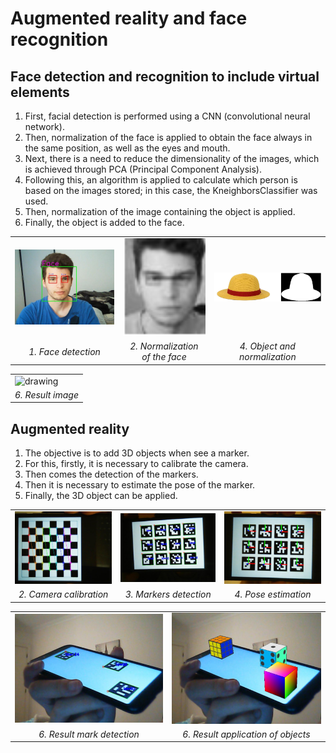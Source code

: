 # Augmented reality and face recognition
## Face detection and recognition to include virtual elements
1. First, facial detection is performed using a CNN (convolutional neural network).
2. Then, normalization of the face is applied to obtain the face always in the same position, as well as the eyes and mouth.
3. Next, there is a need to reduce the dimensionality of the images, which is achieved through PCA (Principal Component Analysis).
4. Following this, an algorithm is applied to calculate which person is based on the images stored; in this case, the KneighborsClassifier was used.
5. Then, normalization of the image containing the object is applied.
6. Finally, the object is added to the face.


<table>
  <tr>
    <td><img src="./face_recognition/mark_images/face_detection.png" alt="drawing" width="230" /></td>
    <td><img src="./face_recognition/mark_images/normalized_image.png" alt="drawing"width="160"/></td>
    <td><img src="./face_recognition/mark_images/normalized_object.png" alt="drawing"width="230"/></td>
</tr>
  <tr>
    <td style="text-align: center;"><em>1. Face detection</em></td>
    <td style="text-align: center;"><em>2. Normalization <br> of the face</em></td>
    <td style="text-align: center;"><em>4. Object and normalization</em></td>
  </tr>
</table>

<table>
  <tr>
    <td><img src="./face_recognition/mark_images/result2.png" alt="drawing" width="300" /></td>
</tr>
  <tr>
    <td style="text-align: center;"><em>6. Result image</em></td>
  </tr>
</table>

## Augmented reality 
1. The objective is to add 3D objects when see a marker.
2. For this, firstly, it is necessary to calibrate the camera.
3. Then comes the detection of the markers.
4. Then it is necessary to estimate the pose of the marker.
6. Finally, the 3D object can be applied.


<table>
  <tr>
    <td><img src="./augmented_reality/src/mark_images/camera_calibration.png" alt="drawing" width="220" /></td>
    <td><img src="./augmented_reality/src/mark_images/markers_detection.png" alt="drawing"width="220"/></td>
    <td><img src="./augmented_reality/src/mark_images/pose_estimation.png" alt="drawing"width="220"/></td>
</tr>
  <tr>
    <td style="text-align: center;"><em>2. Camera calibration</em></td>
    <td style="text-align: center;"><em>3. Markers detection</em></td>
    <td style="text-align: center;"><em>4. Pose estimation</em></td>
  </tr>
</table>


<table>
  <tr>
    <td><img src="./augmented_reality/src/mark_images/marker_1.png" alt="drawing" width="270" /></td>
    <td><img src="./augmented_reality/src/mark_images/marker_1_result.png" alt="drawing"width="270"/></td>
</tr>
  <tr>
    <td style="text-align: center;"><em>6. Result mark detection</em></td>
    <td style="text-align: center;"><em>6. Result application of objects</em></td>
  </tr>
</table>